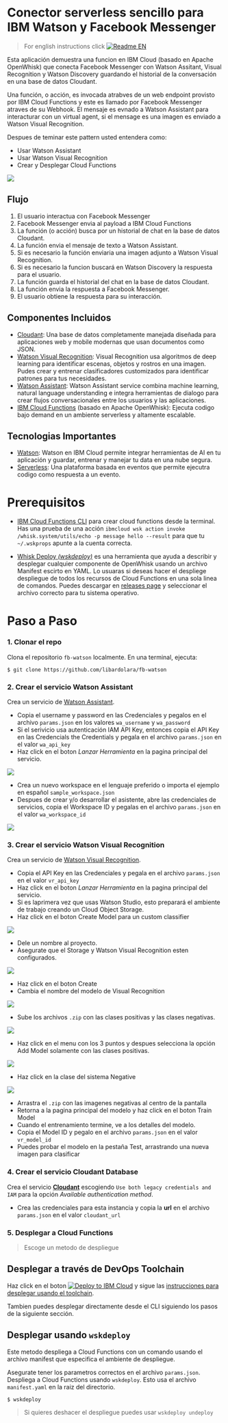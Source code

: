 # Conector serverless sencillo para IBM Watson y Facebook Messenger
> For english instructions click [![Readme EN](docs/en.png)](README_EN.md)

Esta aplicación demuestra una funcion en IBM Cloud (basado en Apache OpenWhisk) que conecta Facebook Messenger con Watson Assitant, Visual Recognition y Watson Discovery guardando el historial de la conversación en una base de datos Cloudant.

Una función, o acción, es invocada atrabves de un web endpoint provisto por IBM Cloud Functions y este es llamado por Facebook Messenger atraves de su Webhook. El mensaje es evnado a Watson Assistant para interacturar con un virtual agent, si el mensage es una imagen es enviado a Watson Visual Recognition.

Despues de teminar este pattern usted entendera como: 

* Usar Watson Assistant
* Usar Watson Visual Recognition
* Crear y Desplegar Cloud Functions

![](docs/architecture.png)

## Flujo

1. El usuario interactua con Facebook Messenger
2. Facebook Messenger envia al payload a IBM Cloud Functions
3. La función (o acción) busca por un historial de chat en la base de datos Cloudant.
4. La función envia el mensaje de texto a Watson Assistant.
5. Si es necesario la función enviaria una imagen adjunto a Watson Visual Recognition.
5. Si es necesario la funcion buscará en Watson Discovery la respuesta para el usuario.
6. La función guarda el historial del chat en la base de datos Cloudant.
7. La función envia la respuesta a Facebook Messenger.
8. El usuario obtiene la respuesta para su interacción.

## Componentes Incluidos

* [Cloudant](https://console.ng.bluemix.net/catalog/services/cloudant-nosql-db): Una base de datos completamente manejada diseñada para aplicaciones web y mobile modernas que usan documentos como JSON.
* [Watson Visual Recognition](https://www.ibm.com/watson/developercloud/visual-recognition): Visual Recognition usa algoritmos de deep learning para identificar escenas, objetos y rostros en una imagen. Pudes crear y entrenar clasificadores customizados para identificar patrones para tus necesidades.
* [Watson Assistant](https://www.ibm.com/watson/developercloud/assistant): Watson Assistant service combina machine learning, natural language understanding e integra herramientas de dialogo para crear flujos conversacionales entre los usuarios y las aplicaciones.
* [IBM Cloud Functions](https://console.ng.bluemix.net/openwhisk) (basado en Apache OpenWhisk): Ejecuta codigo bajo demand en un ambiente serverless y altamente escalable.

## Tecnologias Importantes

* [Watson](https://www.ibm.com/watson/developer/): Watson en IBM Cloud permite integrar herramientas de AI en tu aplicación y guardar, entrenar y manejar tu data en una nube segura.
* [Serverless](https://www.ibm.com/cloud-computing/bluemix/openwhisk): Una plataforma basada en eventos que permite ejecutra codigo como respuesta a un evento.

# Prerequisitos

* [IBM Cloud Functions CLI](https://console.bluemix.net/openwhisk/learn/cli) para crear cloud functions desde la terminal. Has una prueba de una acción `ibmcloud wsk action invoke /whisk.system/utils/echo -p message hello --result` para que tu `~/.wskprops` apunte a la cuenta correcta.

* [Whisk Deploy _(wskdeploy)_](https://github.com/apache/incubator-openwhisk-wskdeploy) es una herramienta que ayuda a describir y desplegar cualquier componente de OpenWhisk usando un archivo Manifest escirto en YAML. Lo usuaras si deseas hacer el despliege despliegue de todos los recursos de Cloud Functions en una sola linea de comandos. Puedes descargar en [releases page](https://github.com/apache/incubator-openwhisk-wskdeploy/releases) y seleccionar el archivo correcto para tu sistema operativo.

# Paso a Paso

### 1. Clonar el repo

Clona el repositorio `fb-watson` localmente. En una terminal, ejecuta:

```
$ git clone https://github.com/libardolara/fb-watson
```

### 2. Crear el servicio Watson Assistant

Crea un servicio de [Watson Assistant](https://console.bluemix.net/catalog/services/watson-assistant-formerly-conversation).
* Copia el username y password en las Credenciales y pegalos en el archivo `params.json` en los valores `wa_username` y `wa_password`
* Si el serivicio usa autenticación IAM API Key, entonces copia el API Key en las Credencials the Credentials y pegala en el archivo `params.json` en el valor `wa_api_key`
* Haz click en el boton *Lanzar Herramienta* en la pagina principal del servicio.

![](docs/wa_launchtool.png)

* Crea un nuevo workspace en el lenguaje preferido o importa el ejemplo en español `sample_workspace.json` 
* Despues de crear y/o desarrollar el asistente, abre las credenciales de servicios, copia el Workspace ID y pegalas en el archivo `params.json` en el valor `wa_workspace_id`

![](docs/wa_workspaceid.png)

### 3. Crear el servicio Watson Visual Recognition

Crea un servicio de [Watson Visual Recognition](https://console.bluemix.net/catalog/services/visual-recognition).
* Copia el API Key en las Credenciales y pegala en el archivo `params.json` en el valor `vr_api_key`
* Haz click en el boton *Lanzar Herramienta* en la pagina principal del servicio.
* Si es laprimera vez que usas Watson Studio, esto preparará el ambiente de trabajo creando un Cloud Object Storage.
* Haz click en el boton Create Model para un custom classifier

![](docs/vr_create_model.png)

* Dele un nombre al proyecto.
* Asegurate que el Storage y Watson Visual Recognition esten configurados.

![](docs/vr_create_project.png)

* Haz click en el boton Create
* Cambia el nombre del modelo de Visual Recognition

![](docs/vr_name.png)

* Sube los archivos `.zip` con las clases positivas y las clases negativas.

![](docs/vr_upload_images.png)

* Haz click en el menu con los 3 puntos y despues selecciona la opción Add Model solamente con las clases positivas.

![](docs/vr_add_models.png)

* Haz click en la clase del sistema Negative

![](docs/vr_negative_class.png)

* Arrastra el `.zip` con las imagenes negativas al centro de la pantalla
* Retorna a la pagina principal del modelo y haz click en el boton Train Model
* Cuando el entrenamiento termine, ve a los detalles del modelo.
* Copia el Model ID y pegalo en el archivo `params.json` en el valor `vr_model_id`
* Puedes probar el modelo en la pestaña Test, arrastrando una nueva imagen para clasificar

### 4. Crear el servicio Cloudant Database

Crea el servicio [**Cloudant**](https://console.bluemix.net/catalog/services/cloudant) escogiendo `Use both legacy credentials and IAM` para la opción _Available authentication method_.
* Crea las credenciales para esta instancia y copia la **url** en el archivo `params.json` en el valor `cloudant_url`

### 5. Desplegar a Cloud Functions
> Escoge un metodo de despliegue

## Desplegar a través de DevOps Toolchain

Haz click en el boton [![Deploy to IBM Cloud](https://bluemix.net/deploy/button.png)](https://console.bluemix.net/devops/setup/deploy/?repository=https%3A//github.com/libardolara/fb-watson-toolchain) y sigue las [instrucciones para desplegar usando el toolchain](README-Deploy-Toolchain.md).

Tambien puedes desplegar directamente desde el CLI siguiendo los pasos de la siguiente sección.

## Desplegar usando `wskdeploy` 

Este metodo despliega a Cloud Functions con un comando usando el archivo manifest que especifica el ambiente de despliegue.

Asegurate tener los parametros correctos en el archivo `params.json`. Despliega a Cloud Functions usando `wskdeploy`. Esto usa el archivo `manifest.yaml` en la raiz del directorio.

```
$ wskdeploy
```

> Si quieres deshacer el despliegue puedes usar `wskdeploy undeploy`

